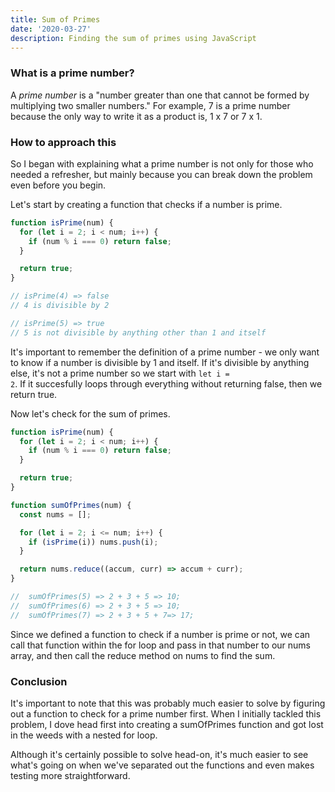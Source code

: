 ```yaml
---
title: Sum of Primes
date: '2020-03-27'
description: Finding the sum of primes using JavaScript
---
```


<h3>What is a prime number?</h3>

A <i>prime number</i> is a "number greater than one that cannot be formed by multiplying two smaller numbers."
For example, 7 is a prime number because the only way to write it as a product is, 1 x 7 or 7 x 1.

<h3>How to approach this</h3>

So I began with explaining what a prime number is not only for those who needed a refresher,
but mainly because you can break down the problem even before you begin.

Let's start by creating a function that checks if a number is prime.

```javascript
function isPrime(num) {
  for (let i = 2; i < num; i++) {
    if (num % i === 0) return false;
  }

  return true;
}

// isPrime(4) => false
// 4 is divisible by 2

// isPrime(5) => true
// 5 is not divisible by anything other than 1 and itself
```

It's important to remember the definition of a prime number - we only want to know if a number is divisible by 1 and itself.
If it's divisible by anything else, it's not a prime number so we start with <code>let i = 2</code>.
If it succesfully loops through everything without returning false, then we return true.

Now let's check for the sum of primes.

```javascript
function isPrime(num) {
  for (let i = 2; i < num; i++) {
    if (num % i === 0) return false;
  }

  return true;
}

function sumOfPrimes(num) {
  const nums = [];

  for (let i = 2; i <= num; i++) {
    if (isPrime(i)) nums.push(i);
  }

  return nums.reduce((accum, curr) => accum + curr);
}

//  sumOfPrimes(5) => 2 + 3 + 5 => 10;
//  sumOfPrimes(6) => 2 + 3 + 5 => 10;
//  sumOfPrimes(7) => 2 + 3 + 5 + 7=> 17;
```

Since we defined a function to check if a number is prime or not,
we can call that function within the for loop and pass in that number to our nums array, and then call the reduce method on nums to find the sum.

<h3>Conclusion</h3>

It's important to note that this was probably much easier to solve by figuring out a function to check for a prime number first.
When I initially tackled this problem, I dove head first into creating a sumOfPrimes function and got lost in the weeds with a nested for loop.

Although it's certainly possible to solve head-on, it's much easier to see what's going on when we've separated out the functions and even makes testing more straightforward.
